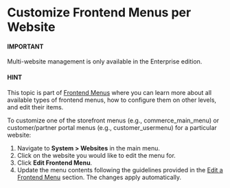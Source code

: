 <a id="frontend-menus-website"></a>

# Customize Frontend Menus per Website

#### IMPORTANT
Multi-website management is only available in the Enterprise edition.

#### HINT
This topic is part of [Frontend Menus](../frontend-menus/index.md#backend-frontend-menus) where you can learn more about all available types of frontend menus, how to configure them on other levels, and edit their items.

To customize one of the storefront menus (e.g., commerce_main_menu) or customer/partner portal menus (e.g., customer_usermenu) for a particular website:

1. Navigate to **System > Websites** in the main menu.
2. Click on the website you would like to edit the menu for.
3. Click <i class="fas fa-cog" aria-hidden="true"></i> **Edit Frontend Menu**.
4. Update the menu contents following the guidelines provided in the [Edit a Frontend Menu](../frontend-menus/edit-frontend-menu.md#user-guide-system-menu-menu-frontend) section.
   The changes apply automatically.

<!-- fa-bars = fa-navicon -->
<!-- Ic Tiles is used as Set As Default in saved views, and as tiles in display layout options -->
<!-- IcPencil refers to Rename in Commerce and Inline Editing in CRM -->
<!-- Check mark in the square. -->
<!-- SortDesc is also used as drop-down arrow -->

